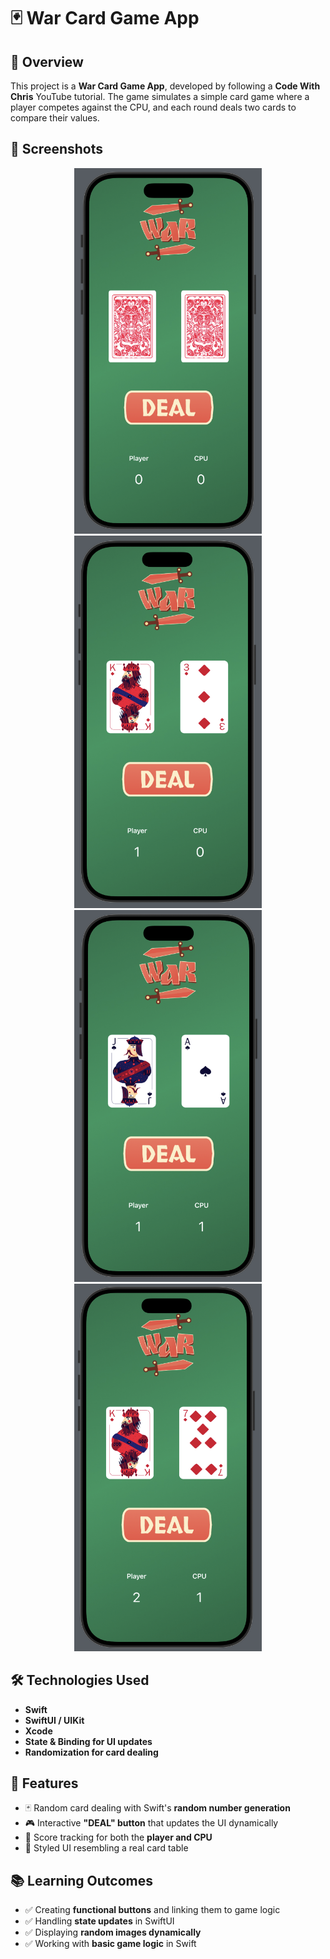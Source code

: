 # 🃏 War Card Game App

## 📌 Overview
This project is a **War Card Game App**, developed by following a **Code With Chris** YouTube tutorial. The game simulates a simple card game where a player competes against the CPU, and each round deals two cards to compare their values.

## 🎨 Screenshots
<p align="center">
  <img src="https://raw.githubusercontent.com/trinityw3st/app-dev-learning/main/Swift/war-game-app/war-game-frontpage.png" width="300">
  <img src="https://raw.githubusercontent.com/trinityw3st/app-dev-learning/main/Swift/war-game-app/wargame1.png" width="300">
  <img src="https://raw.githubusercontent.com/trinityw3st/app-dev-learning/main/Swift/war-game-app/wargame2.png" width="300">
  <img src="https://raw.githubusercontent.com/trinityw3st/app-dev-learning/main/Swift/war-game-app/wargame3.png" width="300">
</p>

## 🛠️ Technologies Used
- **Swift**
- **SwiftUI / UIKit**
- **Xcode**
- **State & Binding for UI updates**
- **Randomization for card dealing**

## 📌 Features
- 🃏 Random card dealing with Swift's **random number generation**  
- 🎮 Interactive **"DEAL" button** that updates the UI dynamically  
- 💾 Score tracking for both the **player and CPU**  
- 🎨 Styled UI resembling a real card table  

## 📚 Learning Outcomes
- ✅ Creating **functional buttons** and linking them to game logic  
- ✅ Handling **state updates** in SwiftUI  
- ✅ Displaying **random images dynamically**  
- ✅ Working with **basic game logic** in Swift  



